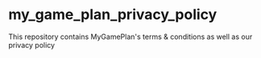 # my_game_plan_privacy_policy
This repository contains MyGamePlan's terms & conditions as well as our privacy policy
